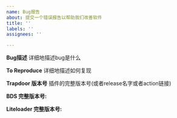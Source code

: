 ```yaml
---
name: Bug报告
about: 提交一个错误报告以帮助我们改善软件
title: ''
labels: ''
assignees: ''

---
```


**Bug描述**
详细地描述bug是什么

**To Reproduce**
详细地描述如何复现

**Trapdoor 版本号**
插件的完整版本号(或者release名字或者action链接)

**BDS 完整版本号:**

**Liteloader  完整版本号:**

